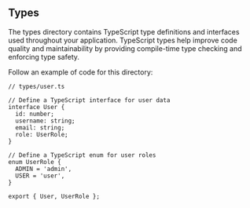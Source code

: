 ## Types

The types directory contains TypeScript type definitions and interfaces used throughout your application. TypeScript types help improve code quality and maintainability by providing compile-time type checking and enforcing type safety.

Follow an example of code for this directory:

```
// types/user.ts

// Define a TypeScript interface for user data
interface User {
  id: number;
  username: string;
  email: string;
  role: UserRole;
}

// Define a TypeScript enum for user roles
enum UserRole {
  ADMIN = 'admin',
  USER = 'user',
}

export { User, UserRole };
```
